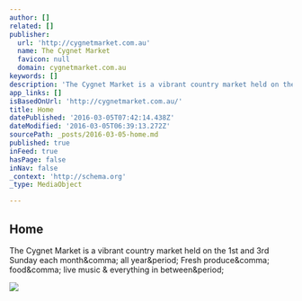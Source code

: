 ```yaml
---
author: []
related: []
publisher:
  url: 'http://cygnetmarket.com.au'
  name: The Cygnet Market
  favicon: null
  domain: cygnetmarket.com.au
keywords: []
description: 'The Cygnet Market is a vibrant country market held on the 1st and 3rd Sunday each month, all year. Fresh produce, food, live music & everything in between.'
app_links: []
isBasedOnUrl: 'http://cygnetmarket.com.au/'
title: Home
datePublished: '2016-03-05T07:42:14.438Z'
dateModified: '2016-03-05T06:39:13.272Z'
sourcePath: _posts/2016-03-05-home.md
published: true
inFeed: true
hasPage: false
inNav: false
_context: 'http://schema.org'
_type: MediaObject

---
```

<article style=""><h1>Home</h1><p>The Cygnet Market is a vibrant country market held on the 1st and 3rd Sunday each month&amp;comma; all year&amp;period; Fresh produce&amp;comma; food&amp;comma; live music &amp; everything in between&amp;period;</p><img src="https://s3-ap-southeast-2.amazonaws.com/cygnetmarket/images/lowres/cygnet_market_waterfront.jpg" /></article>